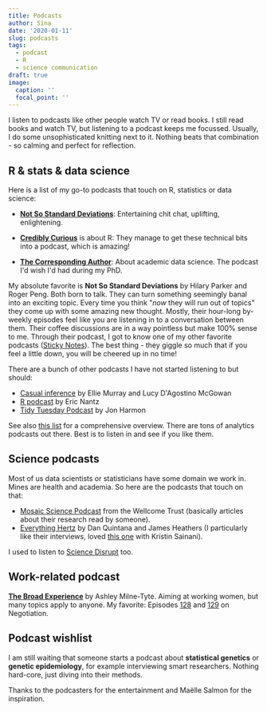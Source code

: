 ```yaml
---
title: Podcasts
author: Sina
date: '2020-01-11'
slug: podcasts
tags: 
  - podcast
  - R
  - science communication
draft: true
image:
  caption: ''
  focal_point: ''
---
```


I listen to podcasts like other people watch TV or read books. I still read books and watch TV, but listening to a podcast keeps me focussed. Usually, I do some unsophisticated knitting next to it. Nothing beats that combination - so calming and perfect for reflection. 

## R & stats & data science
Here is a list of my go-to podcasts that touch on R, statistics or data science: 
- [**Not So Standard Deviations**](http://nssdeviations.com/): Entertaining chit chat, uplifting, enlightening. 

- [**Credibly Curious**](https://soundcloud.com/crediblycurious) is about R: 
They manage to get these technical bits into a podcast, which is amazing! 

- [**The Corresponding Author**](https://twitter.com/CorrespondAuth): About academic data science. The podcast I'd wish I'd had during my PhD. 

My absolute favorite is **Not So Standard Deviations** by Hilary Parker and Roger Peng. Both born to talk. They can turn something seemingly banal into an exciting topic. Every time you think "*now* they will run out of topics" they come up with some amazing new thought. Mostly, their hour-long by-weekly episodes feel like you are listening in to a conversation between them. Their coffee discussions are in a way pointless but make 100% sense to me. Through their podcast, I got to know one of my other favorite podcasts ([Sticky Notes](http://stickynotespodcast.libsyn.com/)). The best thing - they giggle so much that if you feel a little down, you will be cheered up in no time! 

There are a bunch of other podcasts I have not started listening to but should: 
- [Casual inference](http://casualinfer.libsyn.com/) by Ellie Murray and Lucy D'Agostino McGowan
- [R podcast](https://r-podcast.org/)  by Eric Nantz
- [Tidy Tuesday Podcast](https://www.tidytuesday.com) by Jon Harmon

See also [this list](https://jumpingrivers.github.io/podcasts/technical-podcasts.html) for a comprehensive overview. There are tons of analytics podcasts out there. Best is to listen in and see if you like them. 

## Science podcasts

Most of us data scientists or statisticians have some domain we work in. Mines are health and academia. So here are the podcasts that touch on that: 

- [Mosaic Science Podcast](https://mosaicscience.com/) from the Wellcome Trust (basically articles about their research read by someone). 
- [Everything Hertz](https://everythinghertz.com/) by Dan Quintana and James Heathers (I particularly like their interviews, loved [this one](https://everythinghertz.com/91) with Kristin Sainani). 

I used to listen to [Science Disrupt](https://sciencedisrupt.com/) too. 

## Work-related podcast

[**The Broad Experience**](http://www.thebroadexperience.com/) by Ashley Milne-Tyte. Aiming at working women, but many topics apply to anyone. My favorite: Episodes [128](http://www.thebroadexperience.com/listen/2018/6/13/episode-128-youre-worth-it-the-power-of-negotiation-part-1) and [129](http://www.thebroadexperience.com/listen/2018/6/20/episode-129-youre-worth-it-the-power-of-negotiation-part-2) on Negotiation. 

## Podcast wishlist

I am still waiting that someone starts a podcast about **statistical genetics** or **genetic epidemiology**, for example interviewing smart researchers. Nothing hard-core, just diving into their methods. 

Thanks to the podcasters for the entertainment and Maëlle Salmon for the inspiration.

